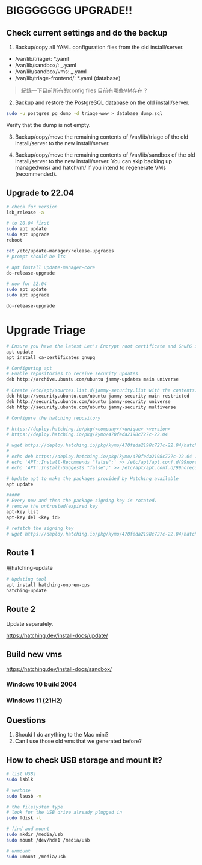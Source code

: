 # BIGGGGGGG UPGRADE!!

## Check current settings and do the backup

1. Backup/copy all YAML configuration files from the old install/server.

- /var/lib/triage/: \*.yaml
- /var/lib/sandbox/: \_.yaml
- /var/lib/sandbox/vms: \_.yaml
- /var/lib/triage-frontend/: \*.yaml (database)

> 紀錄一下目前所有的config files
> 目前有哪些VM存在？

2. Backup and restore the PostgreSQL database on the old install/server.

```bash
sudo -u postgres pg_dump -d triage-www > database_dump.sql
```

Verify that the dump is not empty.

3. Backup/copy/move the remaining contents of /var/lib/triage of the old install/server to the new install/server.

4. Backup/copy/move the remaining contents of /var/lib/sandbox of the old install/server to the new install/server. You can skip backing up managedvms/ and hatchvm/ if you intend to regenerate VMs (recommended).

## Upgrade to 22.04

```bash
# check for version
lsb_release -a

# to 20.04 first
sudo apt update
sudo apt upgrade
reboot

cat /etc/update-manager/release-upgrades
# prompt should be lts

# apt install update-manager-core
do-release-upgrade

# now for 22.04
sudo apt update
sudo apt upgrade

do-release-upgrade
```

# Upgrade Triage

```bash
# Ensure you have the latest Let's Encrypt root certificate and GnuPG installed
apt update
apt install ca-certificates gnupg

# Configuring apt
# Enable repositories to receive security updates
deb http://archive.ubuntu.com/ubuntu jammy-updates main universe

# Create /etc/apt/sources.list.d/jammy-security.list with the contents:
deb http://security.ubuntu.com/ubuntu jammy-security main restricted
deb http://security.ubuntu.com/ubuntu jammy-security universe
deb http://security.ubuntu.com/ubuntu jammy-security multiverse

# Configure the hatching repository

# https://deploy.hatching.io/pkg/<company>/<unique>-<version>
# https://deploy.hatching.io/pkg/kymo/470feda2198c727c-22.04

# wget https://deploy.hatching.io/pkg/kymo/470feda2198c727c-22.04/hatching.gpg -O /etc/apt/trusted.gpg.d/hatching.gpg
#
# echo deb https://deploy.hatching.io/pkg/kymo/470feda2198c727c-22.04 ./ > /etc/apt/sources.list.d/hatching.list
# echo 'APT::Install-Recommends "false";' >> /etc/apt/apt.conf.d/99norecommend
# echo 'APT::Install-Suggests "false";' >> /etc/apt/apt.conf.d/99norecommend

# Update apt to make the packages provided by Hatching available
apt update

#####
# Every now and then the package signing key is rotated.
# remove the untrusted/expired key
apt-key list
apt-key del <key id>

# refetch the signing key
# wget https://deploy.hatching.io/pkg/kymo/470feda2198c727c-22.04/hatching.gpg -O /etc/apt/trusted.gpg.d/hatching.gpg
```

## Route 1

用hatching-update

```bash
# Updating tool
apt install hatching-onprem-ops
hatching-update
```

## Route 2

Update separately.

https://hatching.dev/install-docs/update/

## Build new vms

https://hatching.dev/install-docs/sandbox/

### Windows 10 build 2004

### Windows 11 (21H2)

## Questions

1. Should I do anything to the Mac mini?
2. Can I use those old vms that we generated before?

## How to check USB storage and mount it?

```bash
# list USBs
sudo lsblk

# verbose
sudo lsusb -v

# the filesystem type
# look for the USB drive already plugged in
sudo fdisk -l

# find and mount
sudo mkdir /media/usb
sudo mount /dev/hda1 /media/usb

# unmount
sudo umount /media/usb
```

